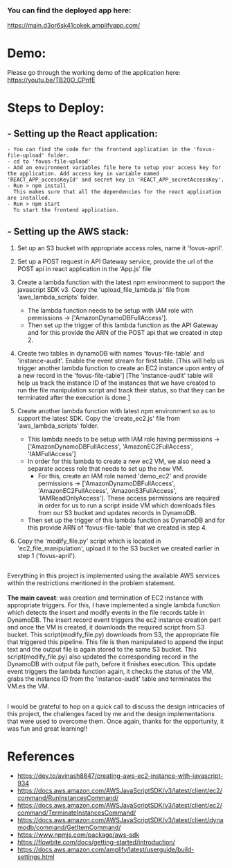 ### You can find the deployed app here:
https://main.d3or6sk41cokek.amplifyapp.com/


# Demo:
Please go through the working demo of the application here: https://youtu.be/TB20O_CPnfE


# Steps to Deploy:
## - Setting up the React application:
    - You can find the code for the frontend application in the 'fovus-file-upload' folder.
    - cd to 'fovus-file-upload'
    - Add an environment variables file here to setup your access key for the application. Add access key in variable named 'REACT_APP_accessKeyId' and secret key in 'REACT_APP_secretAccessKey'.
    - Run > npm install
      This makes sure that all the dependencies for the react application are installed.
    - Run > npm start
      To start the frontend application.

## - Setting up the AWS stack:
1. Set up an S3 bucket with appropriate access roles, name it 'fovus-april'.

2. Set up a POST request in API Gateway service, provide the url of the POST api in react application in the 'App.js' file

3. Create a lambda function with the latest npm environment to support the javascript SDK v3. Copy the 'upload_file_lambda.js' file from 'aws_lambda_scripts' folder.
    - The lambda function needs to be setup with IAM role with permissions -> ['AmazonDynamoDBFullAccess'].
    - Then set up the trigger of this lambda function as the API Gateway and for this provide the ARN of the POST api that we created in step 2.

4. Create two tables in dynamoDB with names 'fovus-file-table' and 'instance-audit'. Enable the event stream for first table. 
    [This will help us trigger another lambda function to create an EC2 instance upon entry of a new record in the 'fovus-file-table']
    [The 'instance-audit' table will help us track the instance ID of the instances that we have created to run the file manipulation script and track their status, so that they can be terminated after the execution is done.]

5. Create another lambda function with latest npm environment so as to support the latest SDK. Copy the 'create_ec2.js' file from 'aws_lambda_scripts' folder.
    - This lambda needs to be setup with IAM role having permissions -> ['AmazonDynamoDBFullAccess', 'AmazonEC2FullAccess', 'IAMFullAccess']
    - In order for this lambda to create a new ec2 VM, we also need a separate access role that needs to set up the new VM.
        - For this, create an IAM role named 'demo_ec2' and provide permissions -> ['AmazonDynamoDBFullAccess', 'AmazonEC2FullAccess', 'AmazonS3FullAccess', 'IAMReadOnlyAccess'].
          These access permissions are required in order for us to run a script inside VM which downloads files from our S3 bucket and updates records in DynamoDB.
    - Then set up the trigger of this lambda function as DynamoDB and for this provide ARN of 'fovus-file-table' that we created in step 4.

6. Copy the 'modify_file.py' script which is located in 'ec2_file_manipulation', upload it to the S3 bucket we created earlier in step 1 ('fovus-april').

##

Everything in this project is implemented using the available AWS services within the restrictions mentioned in the problem statement. <br/><br/>
**The main caveat**: was creation and termination of EC2 instance with appropriate triggers. For this, I have implemented a single lambda function which detects the insert and modify events in the file records table in DynamoDB. The insert record event triggers the ec2 instance creation part and once the VM is created, it downloads the required script from S3 bucket. This script(modify_file.py) downloads from S3, the appropriate file that triggered this pipeline. This file is then manipulated to append the input text and the output file is again stored to the same S3 bucket. This script(modify_file.py) also updated the corresponding record in the DynamoDB with output file path, before it finishes execution. This update event triggers the lambda function again, it checks the status of the VM, grabs the instance ID from the 'instance-audit' table and terminates the VM.es the VM.

##

I would be grateful to hop on a quick call to discuss the design intricacies of this project, the challenges faced by me and the design implementations that were used to overcome them. Once again, thanks for the opportunity, it was fun and great learning!!

##

# References
- https://dev.to/avinash8847/creating-aws-ec2-instance-with-javascript-934
- https://docs.aws.amazon.com/AWSJavaScriptSDK/v3/latest/client/ec2/command/RunInstancesCommand/
- https://docs.aws.amazon.com/AWSJavaScriptSDK/v3/latest/client/ec2/command/TerminateInstancesCommand/
- https://docs.aws.amazon.com/AWSJavaScriptSDK/v3/latest/client/dynamodb/command/GetItemCommand/
- https://www.npmjs.com/package/aws-sdk
- https://flowbite.com/docs/getting-started/introduction/
- https://docs.aws.amazon.com/amplify/latest/userguide/build-settings.html
